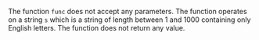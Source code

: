 The function `func` does not accept any parameters. The function operates on a string `s` which is a string of length between 1 and 1000 containing only English letters. The function does not return any value.